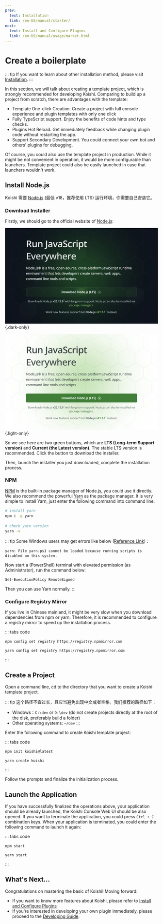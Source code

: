 ```yaml
---
prev:
  text: Installation
  link: /en-US/manual/starter/
next:
  text: Install and Configure Plugins
  link: /en-US/manual/usage/market.html
---
```


# Create a boilerplate

::: tip
If you want to learn about other installation method, please visit [Installation](./index.md).
:::

In this section, we will talk about creating a template project, which is strongly recommended for developing Koishi. Comparing to build up a project from scratch, there are advantages with the template:

- Template One-click Creation. Create a project with full console experience and plugin templates with only one click
- Fully TypeScript support. Enjoy the benefits of code hints and type checks.
- Plugins Hot Reload. Get immediately feedback while changing plugin code without restarting the app.
- Support Secondary Development. You could connect your own bot and others' plugins for debugging.

Of course, you could also use the template project in production. While it might be not convenient in operation, it would be more configurable than launchers. Template project could also be easily launched in case that launchers wouldn't work.

## Install Node.js

Koishi 需要 [Node.js](https://nodejs.org/) (最低 v18，推荐使用 LTS) 运行环境，你需要自己安装它。

### Download Installer

Firstly, we should go to the official website of [Node.js](https://nodejs.org/):

![home](/manual/nodejs/home-dark.webp) {.dark-only}

![home](/manual/nodejs/home-light.webp) {.light-only}

So we see here are two green buttons, which are **LTS (Long-term Support version)** and **Current (the Latest version)**. The stable LTS version is recommended. Click the button to download the installer.

Then, launch the installer you just downloaded, complete the installation process.

### NPM

[NPM](https://www.npmjs.com/) is the built-in package manager of Node.js, you could use it directly. We also recommend the powerful [Yarn](https://classic.yarnpkg.com/) as the package manager. It is very simple to install Yarn, just enter the following command into command line.

```sh
# install yarn
npm i -g yarn

# check yarn version
yarn -v
```

::: tip
Some Windows users may get errors like below ([Reference Link](https://learn.microsoft.com/zh-cn/powershell/module/microsoft.powershell.core/about/about_execution_policies))：

```text
yarn: File yarn.ps1 cannot be loaded because running scripts is disabled on this system.
```

Now start a (PowerShell) terminal with elevated permission (as Administrator), run the command below:

```sh
Set-ExecutionPolicy RemoteSigned
```

Then you can use Yarn normally.
:::

### Configure Registry Mirror

If you live in Chinese mainland, it might be very slow when you download dependencies from npm or yarn. Therefore, it is recommended to configure a registry mirror to speed up the installation process.

::: tabs code
```npm
npm config set registry https://registry.npmmirror.com
```
```yarn
yarn config set registry https://registry.npmmirror.com
```
:::

## Create a Project

Open a command line, cd to the directory that you want to create a Koishi template project.

::: tip
这个路径不宜过长，且应当避免出现中文或者空格。我们推荐的路径如下：

- Windows：`C:\dev` or `D:\dev` (do not create projects directly at the root of the disk, preferably build a folder)
- Other operating systems: `~/dev`
:::

Enter the following command to create Koishi template project:

::: tabs code
```npm
npm init koishi@latest
```
```yarn
yarn create koishi
```
:::

Follow the prompts and finalize the initialization process.

## Launch the Application

If you have successfully finalized the operations above, your application should be already launched, the Koishi Console Web UI should be also opened. If you want to terminate the application, you could press `Ctrl + C` combination keys. When your application is terminated, you could enter the following command to launch it again:

::: tabs code
```npm
npm start
```
```yarn
yarn start
```
:::

## What's Next...

Congratulations on mastering the basic of Koishi! Moving forward:

- If you want to know more features about Koishi, please refer to [Install and Configure Plugins](../usage/market.md)
- If you're interested in developing your own plugin immediately, please proceed to the [Developing Guide](../../guide/index.md).
